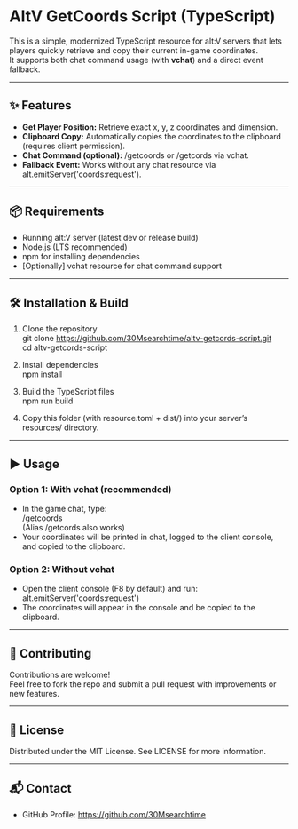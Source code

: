 # AltV GetCoords Script (TypeScript)

This is a simple, modernized TypeScript resource for alt:V servers that lets players quickly retrieve and copy their current in-game coordinates.  
It supports both chat command usage (with **vchat**) and a direct event fallback.

---

## ✨ Features
- **Get Player Position:** Retrieve exact x, y, z coordinates and dimension.
- **Clipboard Copy:** Automatically copies the coordinates to the clipboard (requires client permission).
- **Chat Command (optional):** /getcoords or /getcords via vchat.
- **Fallback Event:** Works without any chat resource via alt.emitServer('coords:request').

---

## 📦 Requirements
- Running alt:V server (latest dev or release build)
- Node.js (LTS recommended)
- npm for installing dependencies
- [Optionally] vchat resource for chat command support

---

## 🛠 Installation & Build
1. Clone the repository  
   git clone https://github.com/30Msearchtime/altv-getcords-script.git  
   cd altv-getcords-script

2. Install dependencies  
   npm install

3. Build the TypeScript files  
   npm run build

4. Copy this folder (with resource.toml + dist/) into your server’s resources/ directory.

---

## ▶️ Usage

### Option 1: With vchat (recommended)
- In the game chat, type:  
  /getcoords  
  (Alias /getcords also works)  
- Your coordinates will be printed in chat, logged to the client console, and copied to the clipboard.

### Option 2: Without vchat
- Open the client console (F8 by default) and run:  
  alt.emitServer('coords:request')  
- The coordinates will appear in the console and be copied to the clipboard.

---

## 🤝 Contributing
Contributions are welcome!  
Feel free to fork the repo and submit a pull request with improvements or new features.

---

## 📄 License
Distributed under the MIT License. See LICENSE for more information.

---

## 📬 Contact
- GitHub Profile: https://github.com/30Msearchtime  
